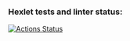 ### Hexlet tests and linter status:
[![Actions Status](https://github.com/karelin74/fastify-web-development-project-6/actions/workflows/hexlet-check.yml/badge.svg)](https://github.com/karelin74/fastify-web-development-project-6/actions)